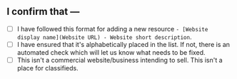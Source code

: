 ## I confirm that —
- [ ] I have followed this format for adding a new resource `- [Website display name](Website URL) - Website short description`. 
- [ ] I have ensured that it's alphabetically placed in the list. If not, there is an automated check which will let us know what needs to be fixed.
- [ ] This isn't a commercial website/business intending to sell. This isn't a place for classifieds. 
